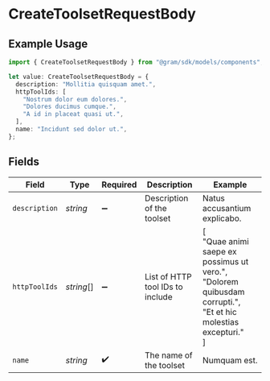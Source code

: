 # CreateToolsetRequestBody

## Example Usage

```typescript
import { CreateToolsetRequestBody } from "@gram/sdk/models/components";

let value: CreateToolsetRequestBody = {
  description: "Mollitia quisquam amet.",
  httpToolIds: [
    "Nostrum dolor eum dolores.",
    "Dolores ducimus cumque.",
    "A id in placeat quasi ut.",
  ],
  name: "Incidunt sed dolor ut.",
};
```

## Fields

| Field                                                                                                        | Type                                                                                                         | Required                                                                                                     | Description                                                                                                  | Example                                                                                                      |
| ------------------------------------------------------------------------------------------------------------ | ------------------------------------------------------------------------------------------------------------ | ------------------------------------------------------------------------------------------------------------ | ------------------------------------------------------------------------------------------------------------ | ------------------------------------------------------------------------------------------------------------ |
| `description`                                                                                                | *string*                                                                                                     | :heavy_minus_sign:                                                                                           | Description of the toolset                                                                                   | Natus accusantium explicabo.                                                                                 |
| `httpToolIds`                                                                                                | *string*[]                                                                                                   | :heavy_minus_sign:                                                                                           | List of HTTP tool IDs to include                                                                             | [<br/>"Quae animi saepe ex possimus ut vero.",<br/>"Dolorem quibusdam corrupti.",<br/>"Et et hic molestias excepturi."<br/>] |
| `name`                                                                                                       | *string*                                                                                                     | :heavy_check_mark:                                                                                           | The name of the toolset                                                                                      | Numquam est.                                                                                                 |